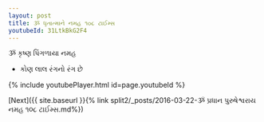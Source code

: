```yaml
---
layout: post
title: ૐ ધૃતાત્માને નમહ ૧૦૮ ટાઈમ્સ
youtubeId: 31LtkBkG2F4
---
```

 
 
 ૐ કૃષ્ણ પિંગળાયા નમહ  
 
 -  કોણ લાલ રંગનો રંગ છે 
 
  
 
  
 
 
 
 
 
 


{% include youtubePlayer.html id=page.youtubeId %}
 
[Next]({{ site.baseurl }}{% link  split2/_posts/2016-03-22-ૐ પ્રધાન પુરુષેશ્વરાય નમહ ૧૦૮ ટાઈમ્સ.md%})
 
